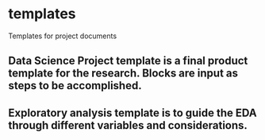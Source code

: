 # templates
Templates for project documents

## Data Science Project template is a final product template for the research. Blocks are input as steps to be accomplished.

## Exploratory analysis template is to guide the EDA through different variables and considerations.
